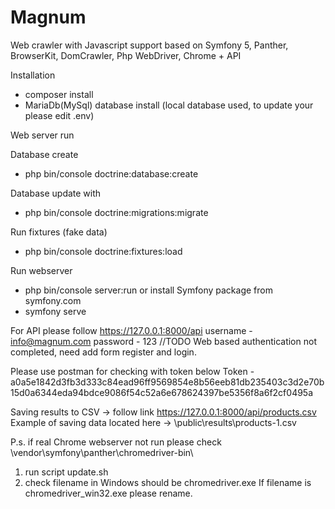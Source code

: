 # Magnum
Web crawler with Javascript support based on Symfony 5, Panther, BrowserKit, DomCrawler, Php WebDriver, Chrome + API

Installation
- composer install
- MariaDb(MySql) database install (local database used, to update your please edit .env)

Web server run

Database create
- php bin/console doctrine:database:create

Database update with
- php bin/console doctrine:migrations:migrate

Run fixtures (fake data)
- php bin/console doctrine:fixtures:load

Run webserver
- php bin/console server:run 
  or install Symfony package from symfony.com
- symfony serve

For API please follow https://127.0.0.1:8000/api
username - info@magnum.com
password - 123
//TODO Web based authentication not completed, need add form register and login.

Please use postman for checking with token below
Token - a0a5e1842d3fb3d333c84ead96ff9569854e8b56eeb81db235403c3d2e70b15d0a6344eda94bdce9086f54c52a6e678624397be5356f8a6f2cf0495a

Saving results to CSV -> follow link https://127.0.0.1:8000/api/products.csv
Example of saving data located here -> \public\results\products-1.csv

P.s. if real Chrome webserver not run please check \vendor\symfony\panther\chromedriver-bin\
1) run script update.sh
2) check filename in Windows should be chromedriver.exe If filename is chromedriver_win32.exe please rename.
